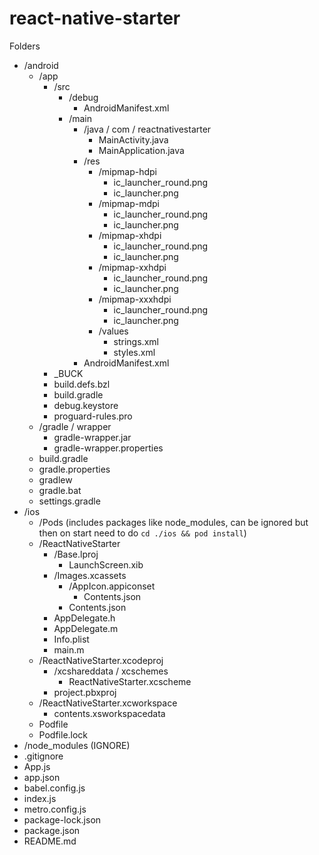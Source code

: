 # react-native-starter

Folders

- /android
  - /app
      - /src
        - /debug
          - AndroidManifest.xml
        - /main
          - /java / com / reactnativestarter
            - MainActivity.java
            - MainApplication.java
          - /res
            - /mipmap-hdpi
              - ic_launcher_round.png
              - ic_launcher.png
            - /mipmap-mdpi
              - ic_launcher_round.png
              - ic_launcher.png
            - /mipmap-xhdpi
              - ic_launcher_round.png
              - ic_launcher.png
            - /mipmap-xxhdpi
              - ic_launcher_round.png
              - ic_launcher.png
            - /mipmap-xxxhdpi
              - ic_launcher_round.png
              - ic_launcher.png
            - /values
              - strings.xml
              - styles.xml
          - AndroidManifest.xml
      - _BUCK
      - build.defs.bzl
      - build.gradle
      - debug.keystore
      - proguard-rules.pro
  - /gradle / wrapper
    - gradle-wrapper.jar
    - gradle-wrapper.properties
  - build.gradle
  - gradle.properties
  - gradlew
  - gradle.bat
  - settings.gradle
- /ios
  - /Pods (includes packages like node_modules, can be ignored but then on start need to do `cd ./ios && pod install`)
  - /ReactNativeStarter
    - /Base.lproj
      - LaunchScreen.xib
    - /Images.xcassets
      - /AppIcon.appiconset
        - Contents.json
      - Contents.json
    - AppDelegate.h
    - AppDelegate.m
    - Info.plist
    - main.m
  - /ReactNativeStarter.xcodeproj
    - /xcshareddata / xcschemes
      - ReactNativeStarter.xcscheme
    - project.pbxproj
  - /ReactNativeStarter.xcworkspace
    - contents.xsworkspacedata
  - Podfile
  - Podfile.lock
- /node_modules (IGNORE)
- .gitignore
- App.js
- app.json
- babel.config.js
- index.js
- metro.config.js
- package-lock.json
- package.json
- README.md
